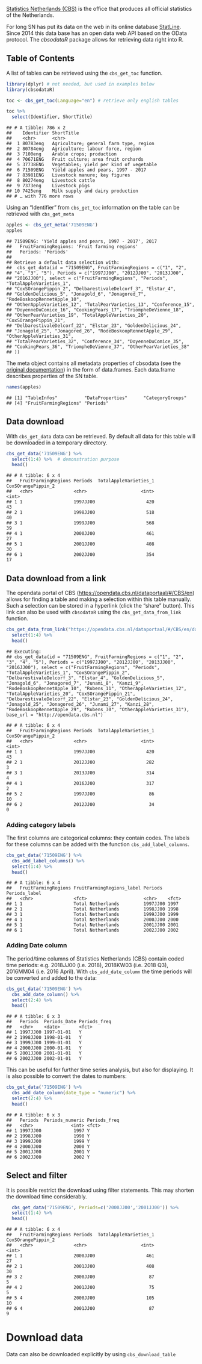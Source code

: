 [Statistics Netherlands (CBS)](https://www.cbs.nl) is the office that
produces all official statistics of the Netherlands.

For long SN has put its data on the web in its online database
[StatLine](https://opendata.cbs.nl/statline#/CBS/en/). Since 2014 this
data base has an open data web API based on the OData protocol. The
*cbsodataR* package allows for retrieving data right into R.

## Table of Contents

A list of tables can be retrieved using the `cbs_get_toc` function.

``` r
library(dplyr) # not needed, but used in examples below
library(cbsodataR)

toc <- cbs_get_toc(Language="en") # retrieve only english tables

toc %>% 
  select(Identifier, ShortTitle) 
```

    ## # A tibble: 786 x 2
    ##    Identifier ShortTitle                             
    ##    <chr>      <chr>                                  
    ##  1 80783eng   Agriculture; general farm type, region 
    ##  2 80784eng   Agriculture; labour force, region      
    ##  3 7100eng    Arable crops; production               
    ##  4 70671ENG   Fruit culture; area fruit orchards     
    ##  5 37738ENG   Vegetables; yield per kind of vegetable
    ##  6 71509ENG   Yield apples and pears, 1997 - 2017    
    ##  7 83981ENG   Livestock manure; key figures          
    ##  8 80274eng   Livestock cattle                       
    ##  9 7373eng    Livestock pigs                         
    ## 10 7425eng    Milk supply and dairy production       
    ## # … with 776 more rows

Using an “Identifier” from `cbs_get_toc` information on the table can be
retrieved with `cbs_get_meta`

``` r
apples <- cbs_get_meta('71509ENG')
apples
```

    ## 71509ENG: 'Yield apples and pears, 1997 - 2017', 2017
    ##   FruitFarmingRegions: 'Fruit farming regions'
    ##   Periods: 'Periods' 
    ## 
    ## Retrieve a default data selection with:
    ##  cbs_get_data(id = "71509ENG", FruitFarmingRegions = c("1", "2", 
    ## "4", "3", "5"), Periods = c("1997JJ00", "2012JJ00", "2013JJ00", 
    ## "2016JJ00"), select = c("FruitFarmingRegions", "Periods", "TotalAppleVarieties_1", 
    ## "CoxSOrangePippin_2", "DelbarestivaleDelcorf_3", "Elstar_4", 
    ## "GoldenDelicious_5", "Jonagold_6", "Jonagored_7", "RodeBoskoopRennetApple_10", 
    ## "OtherAppleVarieties_12", "TotalPearVarieties_13", "Conference_15", 
    ## "DoyenneDuComice_16", "CookingPears_17", "TriompheDeVienne_18", 
    ## "OtherPearVarieties_19", "TotalAppleVarieties_20", "CoxSOrangePippin_21", 
    ## "DelbarestivaleDelcorf_22", "Elstar_23", "GoldenDelicious_24", 
    ## "Jonagold_25", "Jonagored_26", "RodeBoskoopRennetApple_29", "OtherAppleVarieties_31", 
    ## "TotalPearVarieties_32", "Conference_34", "DoyenneDuComice_35", 
    ## "CookingPears_36", "TriompheDeVienne_37", "OtherPearVarieties_38"
    ## ))

The meta object contains all metadata properties of cbsodata (see the
[original
documentation](https://www.cbs.nl/-/media/_pdf/2017/13/handleiding-cbs-open-data-services.pdf?la=nl-nl))
in the form of data.frames. Each data.frame describes properties of the
SN
    table.

``` r
names(apples)
```

    ## [1] "TableInfos"          "DataProperties"      "CategoryGroups"     
    ## [4] "FruitFarmingRegions" "Periods"

## Data download

With `cbs_get_data` data can be retrieved. By default all data for this
table will be downloaded in a temporary directory.

``` r
cbs_get_data('71509ENG') %>% 
  select(1:4) %>%  # demonstration purpose
  head()
```

    ## # A tibble: 6 x 4
    ##   FruitFarmingRegions Periods  TotalAppleVarieties_1 CoxSOrangePippin_2
    ##   <chr>               <chr>                    <int>              <int>
    ## 1 1                   1997JJ00                   420                 43
    ## 2 1                   1998JJ00                   518                 40
    ## 3 1                   1999JJ00                   568                 39
    ## 4 1                   2000JJ00                   461                 27
    ## 5 1                   2001JJ00                   408                 30
    ## 6 1                   2002JJ00                   354                 17

## Data download from a link

The opendata portal of CBS
(<https://opendata.cbs.nl/dataportaal/#/CBS/en>) allows for finding a
table and making a selection within this table manually. Such a
selection can be stored in a hyperlink (click the “share” button). This
link can also be used with `cbsodataR` using the
`cbs_get_data_from_link`
function.

``` r
cbs_get_data_from_link("https://opendata.cbs.nl/dataportaal/#/CBS/en/dataset/71509ENG/table?dl=193CB") %>% 
  select(1:4) %>% 
  head()
```

    ## Executing:
    ## cbs_get_data(id = "71509ENG", FruitFarmingRegions = c("1", "2", "3", "4", "5"), Periods = c("1997JJ00", "2012JJ00", "2013JJ00", "2016JJ00"), select = c("FruitFarmingRegions", "Periods", "TotalAppleVarieties_1", "CoxSOrangePippin_2", "DelbarestivaleDelcorf_3", "Elstar_4", "GoldenDelicious_5", "Jonagold_6", "Jonagored_7", "Junami_8", "Kanzi_9", "RodeBoskoopRennetApple_10", "Rubens_11", "OtherAppleVarieties_12", "TotalAppleVarieties_20", "CoxSOrangePippin_21", "DelbarestivaleDelcorf_22", "Elstar_23", "GoldenDelicious_24", "Jonagold_25", "Jonagored_26", "Junami_27", "Kanzi_28", "RodeBoskoopRennetApple_29", "Rubens_30", "OtherAppleVarieties_31"), base_url = "http://opendata.cbs.nl")

    ## # A tibble: 6 x 4
    ##   FruitFarmingRegions Periods  TotalAppleVarieties_1 CoxSOrangePippin_2
    ##   <chr>               <chr>                    <int>              <int>
    ## 1 1                   1997JJ00                   420                 43
    ## 2 1                   2012JJ00                   282                  3
    ## 3 1                   2013JJ00                   314                  4
    ## 4 1                   2016JJ00                   317                  2
    ## 5 2                   1997JJ00                    86                 10
    ## 6 2                   2012JJ00                    34                  0

### Adding category labels

The first columns are categorical columns: they contain codes. The
labels for these columns can be added with the function
`cbs_add_label_columns`.

``` r
cbs_get_data('71509ENG') %>%
  cbs_add_label_columns() %>% 
  select(1:4) %>% 
  head()
```

    ## # A tibble: 6 x 4
    ##   FruitFarmingRegions FruitFarmingRegions_label Periods  Periods_label
    ##   <chr>               <fct>                     <chr>    <fct>        
    ## 1 1                   Total Netherlands         1997JJ00 1997         
    ## 2 1                   Total Netherlands         1998JJ00 1998         
    ## 3 1                   Total Netherlands         1999JJ00 1999         
    ## 4 1                   Total Netherlands         2000JJ00 2000         
    ## 5 1                   Total Netherlands         2001JJ00 2001         
    ## 6 1                   Total Netherlands         2002JJ00 2002

### Adding Date column

The period/time columns of Statistics Netherlands (CBS) contain coded
time periods: e.g. 2018JJ00 (i.e. 2018), 2018KW03 (i.e. 2018 Q3),
2016MM04 (i.e. 2016 April). With `cbs_add_date_column` the time periods
will be converted and added to the data:

``` r
cbs_get_data('71509ENG') %>%
  cbs_add_date_column() %>% 
  select(2:4) %>% 
  head()
```

    ## # A tibble: 6 x 3
    ##   Periods  Periods_Date Periods_freq
    ##   <chr>    <date>       <fct>       
    ## 1 1997JJ00 1997-01-01   Y           
    ## 2 1998JJ00 1998-01-01   Y           
    ## 3 1999JJ00 1999-01-01   Y           
    ## 4 2000JJ00 2000-01-01   Y           
    ## 5 2001JJ00 2001-01-01   Y           
    ## 6 2002JJ00 2002-01-01   Y

This can be useful for further time series analysis, but also for
displaying. It is also possible to convert the dates to numbers:

``` r
cbs_get_data('71509ENG') %>%
  cbs_add_date_column(date_type = "numeric") %>% 
  select(2:4) %>% 
  head()
```

    ## # A tibble: 6 x 3
    ##   Periods  Periods_numeric Periods_freq
    ##   <chr>              <int> <fct>       
    ## 1 1997JJ00            1997 Y           
    ## 2 1998JJ00            1998 Y           
    ## 3 1999JJ00            1999 Y           
    ## 4 2000JJ00            2000 Y           
    ## 5 2001JJ00            2001 Y           
    ## 6 2002JJ00            2002 Y

## Select and filter

It is possible restrict the download using filter statements. This may
shorten the download time considerably.

``` r
  cbs_get_data('71509ENG', Periods=c('2000JJ00','2001JJ00')) %>% 
  select(1:4) %>% 
  head()
```

    ## # A tibble: 6 x 4
    ##   FruitFarmingRegions Periods  TotalAppleVarieties_1 CoxSOrangePippin_2
    ##   <chr>               <chr>                    <int>              <int>
    ## 1 1                   2000JJ00                   461                 27
    ## 2 1                   2001JJ00                   408                 30
    ## 3 2                   2000JJ00                    87                  5
    ## 4 2                   2001JJ00                    75                  5
    ## 5 4                   2000JJ00                   105                 10
    ## 6 4                   2001JJ00                    87                  9

# Download data

Data can also be downloaded explicitly by using `cbs_download_table`
